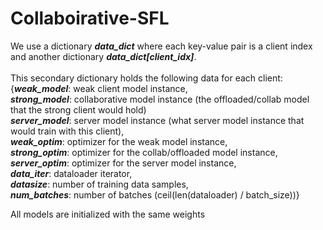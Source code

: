 # Collaboirative-SFL

We use a dictionary ***data_dict*** where each key-value pair is a client index and another dictionary ***data_dict[client_idx]***.<br><br>This secondary dictionary holds the following data for each client:
<br>
{***weak_model***: weak client model instance,<br>
***strong_model***: collaborative model instance (the offloaded/collab model that the strong client would hold)<br>
***server_model***: server model instance (what server model instance that would train with this client),<br>
***weak_optim***: optimizer for the weak model instance,<br>
***strong_optim***: optimizer for the collab/offloaded model instance,<br>
***server_optim***: optimizer for the server model instance,<br>
***data_iter***: dataloader iterator,<br>
***datasize***: number of training data samples,<br>
***num_batches***: number of batches (ceil(len(dataloader) / batch_size))}

All models are initialized with the same weights